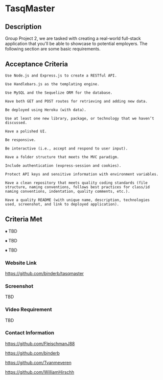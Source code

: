 # TasqMaster

## <strong>Description</strong>

Group Project 2, we are tasked with creating a real-world full-stack application that you'll be able to showcase to potential employers. The following section are some basic requirements.

## <strong>Acceptance Criteria</strong>

    Use Node.js and Express.js to create a RESTful API.

    Use Handlebars.js as the templating engine.

    Use MySQL and the Sequelize ORM for the database.

    Have both GET and POST routes for retrieving and adding new data.

    Be deployed using Heroku (with data).

    Use at least one new library, package, or technology that we haven’t discussed.

    Have a polished UI.

    Be responsive.

    Be interactive (i.e., accept and respond to user input).

    Have a folder structure that meets the MVC paradigm.

    Include authentication (express-session and cookies).

    Protect API keys and sensitive information with environment variables.

    Have a clean repository that meets quality coding standards (file structure, naming conventions, follows best practices for class/id naming conventions, indentation, quality comments, etc.).

    Have a quality README (with unique name, description, technologies used, screenshot, and link to deployed application).

## <strong>Criteria Met</strong>

♦ TBD

♦ TBD

♦ TBD

### <strong>Website Link</strong>

https://github.com/binderb/tasqmaster

### <strong>Screenshot</strong>

TBD

### <strong>Video Requirement</strong>

TBD

### <strong>Contact Information</strong>

https://github.com/FleischmanJ88

https://github.com/binderb

https://github.com/Tvanmeveren

https://github.com/WilliamHirschh
